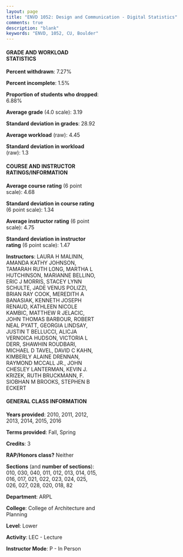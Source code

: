 ```yaml
---
layout: page
title: "ENVD 1052: Design and Communication - Digital Statistics"
comments: true
description: "blank"
keywords: "ENVD, 1052, CU, Boulder"
--- 
```

<head>
<script src="https://ajax.googleapis.com/ajax/libs/jquery/2.1.3/jquery.min.js"></script>
<script src="https://dl.dropboxusercontent.com/s/pc42nxpaw1ea4o9/highcharts.js?dl=0"></script>
<!-- <script src="../assets/js/highcharts.js"></script> -->
<style type="text/css">@font-face {
	font-family: "Bebas Neue";
	src: url(https://www.filehosting.org/file/details/544349/BebasNeue%20Regular.otf) format("opentype");
	}
	h1.Bebas { 
		font-family: "Bebas Neue", Verdana, Tahoma;
	}
</style>
</head>
<body>
	<div id="container" style="float: right; width: 45%; height: 88%; margin-left: 2.5%; margin-right: 2.5%;"></div>
	<script language="JavaScript">
		$(document).ready(function() {
		var chart = {type: 'column'};
		var title = {text: 'Grade Distribution'};
		var xAxis = {categories: ['A','B','C','D','F'],crosshair: true};
		var yAxis = {min: 0,title: {text: 'Percentage'}};
		var tooltip = {headerFormat: '<center><b><span style="font-size:20px">{point.key}</span></b></center>',
		               pointFormat: '<td style="padding:0"><b>{point.y:.1f}%</b></td>',
		               footerFormat: '</table>',shared: true,useHTML: true};
		var plotOptions = {column: {pointPadding: 0.0,borderWidth: 0}};  
		var credits = {enabled: false};var series= [{name: 'Percent',data: [39.1,48.18,10.35,0.79,1.58,]}];
		var json = {};
		json.chart = chart;
		json.title = title;
		json.tooltip = tooltip;
		json.xAxis = xAxis;
		json.yAxis = yAxis;  
		json.series = series;
		json.plotOptions = plotOptions;  
		json.credits = credits;
		$('#container').highcharts(json);
	});
	</script>
</body>
			   
#### GRADE AND WORKLOAD STATISTICS

**Percent withdrawn**: 7.27%

**Percent incomplete**: 1.5%

**Proportion of students who dropped**: 6.88%

**Average grade** (4.0 scale): 3.19

**Standard deviation in grades**: 28.92

**Average workload** (raw): 4.45

**Standard deviation in workload** (raw): 1.3

#### COURSE AND INSTRUCTOR RATINGS/INFORMATION

**Average course rating** (6 point scale): 4.68

**Standard deviation in course rating** (6 point scale): 1.34

**Average instructor rating** (6 point scale): 4.75

**Standard deviation in instructor rating** (6 point scale): 1.47

**Instructors**: LAURA H MALININ, AMANDA KATHY JOHNSON, TAMARAH RUTH LONG, MARTHA L HUTCHINSON, MARIANNE BELLINO, ERIC J MORRIS, STACEY LYNN SCHULTE, JADE VENUS POLIZZI, BRIAN RAY COOK, MEREDITH A BANASIAK, KENNETH JOSEPH RENAUD, KATHLEEN NICOLE KAMBIC, MATTHEW R JELACIC, JOHN THOMAS BARBOUR, ROBERT NEAL PYATT, GEORGIA LINDSAY, JUSTIN T BELLUCCI, ALICJA VERNOICA HUDSON, VICTORIA L DERR, SHAWHIN ROUDBARI, MICHAEL D TAVEL, DAVID C KAHN, KIMBERLY ALAINE DRENNAN, RAYMOND MCCALL JR., JOHN CHESLEY LANTERMAN, KEVIN J. KRIZEK, RUTH BRUCKMANN, F. SIOBHAN M BROOKS, STEPHEN B ECKERT

#### GENERAL CLASS INFORMATION

**Years provided**: 2010, 2011, 2012, 2013, 2014, 2015, 2016

**Terms provided**: Fall, Spring

**Credits**: 3

**RAP/Honors class?** Neither

**Sections** (and **number of sections**): 010, 030, 040, 011, 012, 013, 014, 015, 016, 017, 021, 022, 023, 024, 025, 026, 027, 028, 020, 018, 82

**Department**: ARPL

**College**: College of Architecture and Planning

**Level**: Lower

**Activity**: LEC - Lecture

**Instructor Mode**: P  - In Person